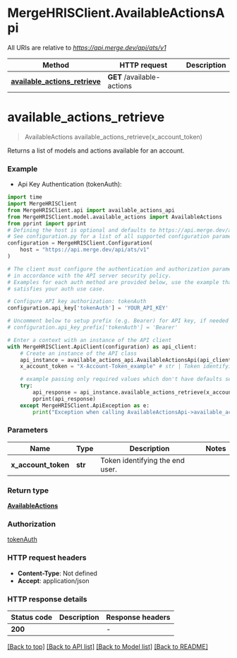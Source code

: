# MergeHRISClient.AvailableActionsApi

All URIs are relative to *https://api.merge.dev/api/ats/v1*

Method | HTTP request | Description
------------- | ------------- | -------------
[**available_actions_retrieve**](AvailableActionsApi.md#available_actions_retrieve) | **GET** /available-actions | 


# **available_actions_retrieve**
> AvailableActions available_actions_retrieve(x_account_token)



Returns a list of models and actions available for an account.

### Example

* Api Key Authentication (tokenAuth):
```python
import time
import MergeHRISClient
from MergeHRISClient.api import available_actions_api
from MergeHRISClient.model.available_actions import AvailableActions
from pprint import pprint
# Defining the host is optional and defaults to https://api.merge.dev/api/ats/v1
# See configuration.py for a list of all supported configuration parameters.
configuration = MergeHRISClient.Configuration(
    host = "https://api.merge.dev/api/ats/v1"
)

# The client must configure the authentication and authorization parameters
# in accordance with the API server security policy.
# Examples for each auth method are provided below, use the example that
# satisfies your auth use case.

# Configure API key authorization: tokenAuth
configuration.api_key['tokenAuth'] = 'YOUR_API_KEY'

# Uncomment below to setup prefix (e.g. Bearer) for API key, if needed
# configuration.api_key_prefix['tokenAuth'] = 'Bearer'

# Enter a context with an instance of the API client
with MergeHRISClient.ApiClient(configuration) as api_client:
    # Create an instance of the API class
    api_instance = available_actions_api.AvailableActionsApi(api_client)
    x_account_token = "X-Account-Token_example" # str | Token identifying the end user.

    # example passing only required values which don't have defaults set
    try:
        api_response = api_instance.available_actions_retrieve(x_account_token)
        pprint(api_response)
    except MergeHRISClient.ApiException as e:
        print("Exception when calling AvailableActionsApi->available_actions_retrieve: %s\n" % e)
```

### Parameters

Name | Type | Description  | Notes
------------- | ------------- | ------------- | -------------
 **x_account_token** | **str**| Token identifying the end user. |

### Return type

[**AvailableActions**](AvailableActions.md)

### Authorization

[tokenAuth](../README.md#tokenAuth)

### HTTP request headers

 - **Content-Type**: Not defined
 - **Accept**: application/json

### HTTP response details
| Status code | Description | Response headers |
|-------------|-------------|------------------|
**200** |  |  -  |

[[Back to top]](#) [[Back to API list]](../README.md#documentation-for-api-endpoints) [[Back to Model list]](../README.md#documentation-for-models) [[Back to README]](../README.md)

